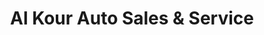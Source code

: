 ---
title: "Al Kour Auto Sales & Service"
url: /erie/al-kour-auto-sales-und-service/
shop: Autohaus
---